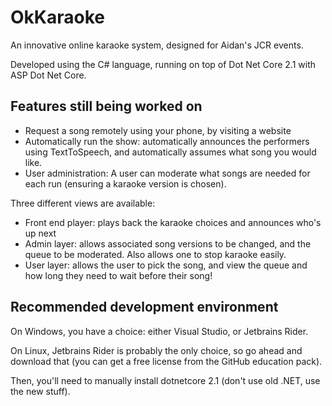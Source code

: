 # OkKaraoke
An innovative online karaoke system, designed for Aidan's JCR events.

Developed using the C# language, running on top of Dot Net Core 2.1 with ASP Dot Net Core.

## Features still being worked on
- Request a song remotely using your phone, by visiting a website
- Automatically run the show: automatically announces the performers using TextToSpeech, and automatically assumes what song you would like.
- User administration: A user can moderate what songs are needed for each run (ensuring a karaoke version is chosen).

Three different views are available:
- Front end player: plays back the karaoke choices and announces who's up next
- Admin layer: allows associated song versions to be changed, and the queue to be moderated. Also allows one to stop karaoke easily.
- User layer: allows the user to pick the song, and view the queue and how long they need to wait before their song!

## Recommended development environment
On Windows, you have a choice: either Visual Studio, or Jetbrains Rider.

On Linux, Jetbrains Rider is probably the only choice, so go ahead and download that (you can get a free license from the GitHub
education pack).

Then, you'll need to manually install dotnetcore 2.1 (don't use old .NET, use the new stuff).



